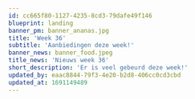 ```yaml
---
id: cc665f80-1127-4235-8cd3-79dafe49f146
blueprint: landing
banner_pm: banner_ananas.jpg
title: 'Week 36'
subtitle: 'Aanbiedingen deze week!'
banner_news: banner_food.jpeg
title_news: 'Nieuws week 36'
short_description: 'Er is veel gebeurd deze week!'
updated_by: eaac8844-79f3-4e20-b2d8-406cc0cd3cbd
updated_at: 1691149489
---
```

